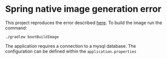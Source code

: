 # Spring native image generation error

This project reproduces the error
described [here](https://github.com/spring-projects-experimental/spring-native/issues/451). To build the image run the
command:

```shell script
./gradlew bootBuildImage
```

The application requires a connection to a mysql database. The configuration can be defined within the `application.properties`
